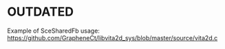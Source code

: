 # OUTDATED
Example of SceSharedFb usage: https://github.com/GrapheneCt/libvita2d_sys/blob/master/source/vita2d.c
